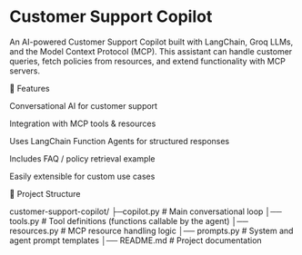 # Customer Support Copilot

An AI-powered Customer Support Copilot built with LangChain, Groq LLMs, and the Model Context Protocol (MCP).
This assistant can handle customer queries, fetch policies from resources, and extend functionality with MCP servers.

🚀 Features

Conversational AI for customer support

Integration with MCP tools & resources

Uses LangChain Function Agents for structured responses

Includes FAQ / policy retrieval example

Easily extensible for custom use cases


📂 Project Structure

customer-support-copilot/
├─copilot.py      # Main conversational loop
│── tools.py        # Tool definitions (functions callable by the agent)
│── resources.py    # MCP resource handling logic
│── prompts.py      # System and agent prompt templates
│── README.md       # Project documentation
